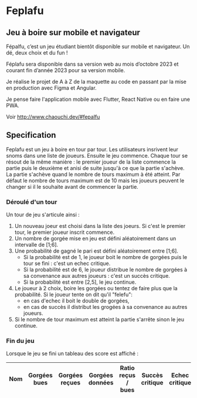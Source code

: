 
# Feplafu
## Jeu à boire sur mobile et navigateur

Fépalfu, c’est un jeu étudiant bientôt disponible sur mobile et navigateur. Un dé, deux choix et du fun !

Féplafu sera disponible dans sa version web au mois d’octobre 2023 et courant fin d’année 2023 pour sa version mobile.

Je réalise le projet de A à Z de la maquette au code en passant par la mise en production avec Figma et Angular.

Je pense faire l'application mobile avec Flutter, React Native ou en faire une PWA.

Voir http://www.chaouchi.dev/#fepalfu


## Specification

Feplafu est un jeu à boire en tour par tour. Les utilisateurs insrivent leur snoms dans une liste de joueurs. Ensuite le jeu commence. Chaque tour se résout de la même manière : le premier joueur de la liste commence la partie puis le deuxième et anisi de suite jusqu'à ce que la partie s'achève. La partie s'achève quand le nombre de tours maximum à été atteint. Par défaut le nombre de tours maximum est de 10 mais les joueurs peuvent le changer si il le souhaite avant de commencer la partie.

### Déroulé d'un tour
Un tour de jeu s'articule ainsi :
1) Un nouveau joeur est choisi dans la liste des joeurs. Si c'est le premier tour, le premier joueur inscrit commence.
2) Un nombre de gorgée mise en jeu est défini aléatoirement dans un intervalle de [1;6].
3) Une probabilité de gagné le pari est défini aléatoirement entre [1;6].
    - Si la probabilité est de 1, le joueur boit le nombre de gorgées puis le tour se fini : c'est un echec critique.
    - Si la probabilité est de 6, le joueur distribue le nombre de gorgées à sa convenance aux autres joueurs : c'est un succès critique.
    - Si la probabilité est entre [2,5], le jeu continue.
4) Le joueur à 2 choix, boire les gorgées ou tentez de faire plus que la probabilité. Si le joueur tente on dit qu'il "felefu":
    - en cas d'echec il boit le double de gorgées,
    - en cas de succès il distribut les grogées à sa convenance au autres joueurs.
5) Si le nombre de tour maximum est atteint la partie s'arrête sinon le jeu continue.

### Fin du jeu
Lorsque le jeu se fini un tableau des score est affiché : 

| Nom | Gorgées bues | Gorgées reçues | Gorgées données | Ratio reçus / bues | Succès critique | Echec critique |
| :----:| :------------: | :--------------: | :---------------: | :------------------: | :---------------: | :--------------: |
